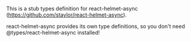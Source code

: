 This is a stub types definition for react-helmet-async (https://github.com/staylor/react-helmet-async).

react-helmet-async provides its own type definitions, so you don't need @types/react-helmet-async installed!